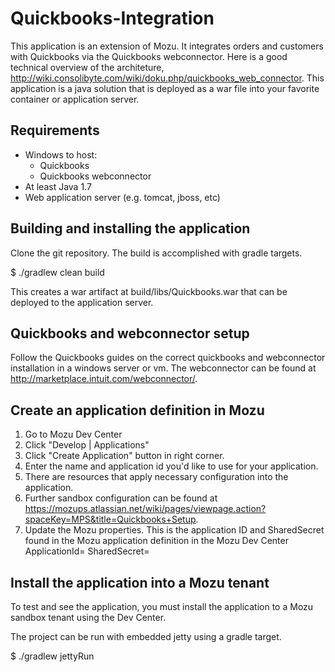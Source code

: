 Quickbooks-Integration
======================

This application is an extension of Mozu.  It integrates orders and customers with Quickbooks via the Quickbooks webconnector.  Here is a good technical overview of the architeture, http://wiki.consolibyte.com/wiki/doku.php/quickbooks_web_connector.  This application is a java solution that is deployed as a war file into your favorite container or application server.

## Requirements
* Windows to host:
  * Quickbooks
  * Quickbooks webconnector
* At least Java 1.7
* Web application server (e.g. tomcat, jboss, etc)

## Building and installing the application
Clone the git repository.
The build is accomplished with gradle targets.

$ ./gradlew clean build

This creates a war artifact at build/libs/Quickbooks.war that can be deployed to the application server.

## Quickbooks and webconnector setup
Follow the Quickbooks guides on the correct quickbooks and webconnector installation in a windows server or vm.
The webconnector can be found at http://marketplace.intuit.com/webconnector/.

## Create an application definition in Mozu
1. Go to Mozu Dev Center
2. Click "Develop | Applications"
3. Click "Create Application" button in right corner.
4. Enter the name and application id you'd like to use for your application.
5. There are resources that apply necessary configuration into the application.
6. Further sandbox configuration can be found at https://mozups.atlassian.net/wiki/pages/viewpage.action?spaceKey=MPS&title=Quickbooks+Setup.
7. Update the Mozu properties. This is the application ID and SharedSecret found in the Mozu application definition in the Mozu Dev Center ApplicationId= SharedSecret=

## Install the application into a Mozu tenant
To test and see the application, you must install the application to a Mozu sandbox tenant using the Dev Center.

The project can be run with embedded jetty using a gradle target.

$ ./gradlew jettyRun

